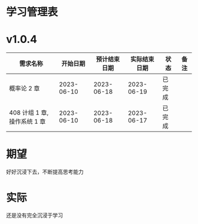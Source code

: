 # 学习管理表

# v1.0.4

| 需求名称                     | 开始日期   | 预计结束日期 | 实际结束日期 | 状态   | 备注 |
| ---------------------------- | ---------- | ------------ | ------------ | ------ | ---- |
| 概率论 2 章                  | 2023-06-10 | 2023-06-18   | 2023-06-19   | 已完成 |      |
| 408 计组 1 章, 操作系统 1 章 | 2023-06-10 | 2023-06-18   | 2023-06-17   | 已完成 |      |

# 期望

好好沉浸下去，不断提高思考能力

# 实际

还是没有完全沉浸于学习
